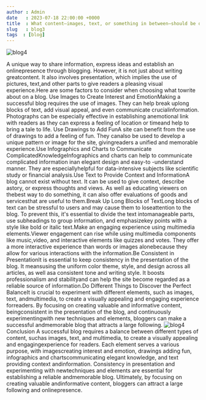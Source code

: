 ```yaml
---
author : Admin
date   : 2023-07-18 22:00:00 +0000
title  : What content—images, text, or something in between—should be displayed on a Blog?
slug   : blog3
tags  : [blog]
---
```


![blog4](/bg4.jpg)

A unique way to share information, express ideas and establish an onlinepresence   through   blogging.   However,   it   is   not   just   about   writing
greatcontent. It also involves presentation, which implies the use of pictures, text,and other parts to give readers a pleasing visual experience.Here
are some factors to consider when choosing what towrite about on a blog. Use Images to Create Interest and EmotionMaking a successful blog
requires the use of images. They can help break uplong   blocks   of   text,   add   visual   appeal,   and   even   communicate   crucialinformation.
Photographs   can   be   especially   effective   in   establishing   anemotional link with readers as they can express a feeling of location or timeand
help to bring a tale to life.
Use Drawings to Add FunA site can benefit from the use of drawings to add a feeling of fun.  They canalso be used to develop a unique pattern or
image for the site, givingreaders a unified and memorable experience.Use Infographics and Charts to Communicate
ComplicatedKnowledgeInfographics and charts can help to communicate complicated information inan   elegant   design   and   easy-to
-understand   manner.   They   are   especiallyhelpful for data-intensive subjects like scientific study or financial analysis.Use Text to Provide
Context and InformationA blog cannot exist without text. It can be used to give context, describe astory, or express thoughts and views. As well as
educating viewers on thebest way to do something, it can also offer evaluations of goods and servicesthat are useful to them.Break Up Long
Blocks of TextLong blocks of text can be stressful to users and may cause them to loseattention to the blog. To prevent this, it's essential to divide
the text intomanageable parts, use subheadings to group information, and emphasizekey points with a style like bold or italic text.Make an
engaging experience using multimedia elements.Viewer engagement can rise while using multimedia components like music,video, and
interactive elements like quizzes and votes.
They   offer   a   more   interactive   experience   than   words   or   images   alonebecause they allow for various interactions with the
information.Be Consistent in PresentationIt is essential to keep consistency in the presentation of the blog. It meansusing the uniform color
theme, style, and design across all articles, as well asa consistent tone and writing style. It boosts professionalism and stabilityand can help the
site become regarded as a reliable source of information.Do Different Things to Discover the Perfect BalanceIt is crucial to experiment with
different elements, such as images, text, andmultimedia,  to  create  a  visually  appealing  and  engaging  experience  forreaders. By focusing on
creating valuable and informative content, beingconsistent in the presentation of the blog, and continuously experimentingwith new techniques
and elements, bloggers can make a successful andmemorable blog that attracts a large following.
![blog4](/bgg4.jpg)
Conclusion
A successful blog requires a balance between different types of content, suchas images, text, and multimedia, to create a visually appealing and
engagingexperience for readers. Each element serves a various purpose, with imagescreating interest and emotion, drawings adding fun,
infographics and chartscommunicating   elegant   knowledge,   and   text   providing   context   andinformation.   Consistency   in   presentation
and   experimenting   with   newtechniques   and   elements   are   essential   for   establishing   a   reliable   andmemorable   blog.   Ultimately,   by
focusing   on   creating   valuable   andinformative   content,   bloggers   can   attract   a   large   following   and   onlinepresence.
